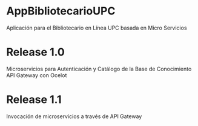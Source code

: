# AppBibliotecarioUPC
Aplicación para el Bibliotecario en Línea UPC basada en Micro Servicios

# Release 1.0
Microservicios para Autenticación y Catálogo de la Base de Conocimiento
API Gateway con Ocelot

# Release 1.1
Invocación de microservicios a través de API Gateway
